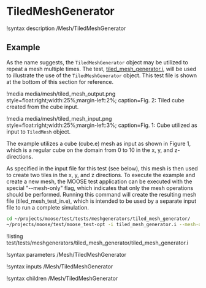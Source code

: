 # TiledMeshGenerator

!syntax description /Mesh/TiledMeshGenerator

## Example

As the name suggests, the `TiledMeshGenerator` object may be utilized to repeat
a mesh multiple times. The test, [tiled_mesh_generator.i](test/tests/meshgenerators/tiled_mesh_generator/tiled_mesh_generator.i),
will be used to illustrate the use of the `TiledMeshGenerator` object. This test
file is shown at the bottom of this section for reference.

!media media/mesh/tiled_mesh_output.png style=float:right;width:25%;margin-left:2%; caption=Fig. 2: Tiled cube created from the cube input.

!media media/mesh/tiled_mesh_input.png style=float:right;width:25%;margin-left:3%; caption=Fig. 1: Cube utilized as input to `TiledMesh` object.

The example utilizes a cube (cube.e) mesh as input as shown in Figure 1, which
is a regular cube on the domain from 0 to 10 in the x, y, and z-directions.

As specified in the input file for this test (see below), this mesh is then used
to create two tiles in the x, y, and z directions. To execute the example and
create a new mesh, the MOOSE test application can be executed with the special
"--mesh-only" flag, which indicates that only the mesh operations should be
performed. Running this command will create the resulting mesh file
(tiled_mesh_test_in.e), which is intended to be used by a separate input file
to run a complete simulation.

```bash
cd ~/projects/moose/test/tests/meshgenerators/tiled_mesh_generator/
~/projects/moose/test/moose_test-opt -i tiled_mesh_generator.i --mesh-only
```

!listing test/tests/meshgenerators/tiled_mesh_generator/tiled_mesh_generator.i

!syntax parameters /Mesh/TiledMeshGenerator

!syntax inputs /Mesh/TiledMeshGenerator

!syntax children /Mesh/TiledMeshGenerator
